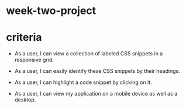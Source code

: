 # week-two-project

# criteria

- As a user, I can view a collection of labeled CSS snippets in a responsive grid.

- As a user, I can easily identify these CSS snippets by their headings.

- As a user, I can highlight a code snippet by clicking on it.

- As a user, I can view my application on a mobile device as well as a desktop.
